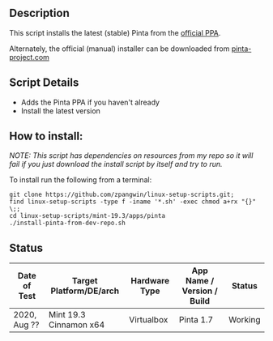 
## Description

This script installs the latest (stable) Pinta from the [official PPA](https://launchpad.net/~pinta-maintainers/+archive/ubuntu/pinta-stable).

Alternately, the official (manual) installer can be downloaded from [pinta-project.com](https://www.pinta-project.com/)

## Script Details

* Adds the Pinta PPA if you haven't already
* Install the latest version

## How to install:

*NOTE: This script has dependencies on resources from my repo so it will fail if you just download the install script by itself and try to run.*

To install run the following from a terminal:

```
git clone https://github.com/zpangwin/linux-setup-scripts.git;
find linux-setup-scripts -type f -iname '*.sh' -exec chmod a+rx "{}" \;;
cd linux-setup-scripts/mint-19.3/apps/pinta
./install-pinta-from-dev-repo.sh
```

## Status

| Date of Test  | Target Platform/DE/arch | Hardware Type  | App Name / Version / Build                | Status  |
| ------------- | ------------------------| -------------- | ----------------------------------------- | ------- |
| 2020, Aug ??  | Mint 19.3 Cinnamon x64  | Virtualbox     | Pinta 1.7 | Working |
